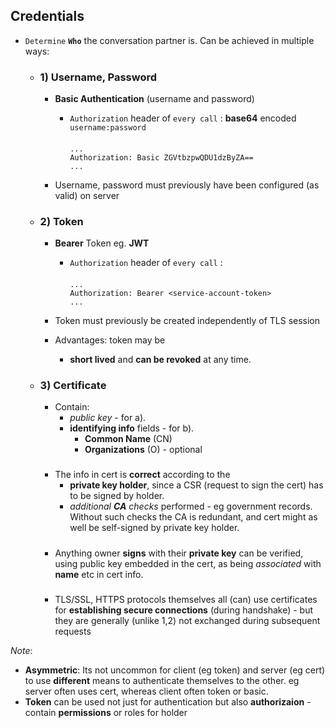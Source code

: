 
## Credentials

- `Determine` **`Who`** the conversation partner is.  Can be achieved in multiple ways:

    - ### 1) Username, Password
        - **Basic Authentication** (username and password) 

            - `Authorization` header of `every call` :
            **base64** encoded `username:password` 
                ####
                ```http
                ...
                Authorization: Basic ZGVtbzpwQDU1dzByZA==
                ...
                ```
        - Username, password must previously have been configured (as valid) on server

    - ### 2) Token

        - **Bearer** Token eg. **JWT**
        
            -  `Authorization` header of `every call` :
                ####    
                ```http
                ...
                Authorization: Bearer <service-account-token>
                ...
                ```

        - Token must previously be created independently of TLS session       
        - Advantages: token may be 
            - **short lived** and **can be revoked** at any time. 



    - ### 3) Certificate
        - Contain: 
            - *public key* -  for a).  
            - **identifying info** fields -  for b).  
                - **Common Name**  (CN)
                - **Organizations** (O) - optional

        #####    
        - The info in cert is **correct** according to the 
            - **private key holder**, since a CSR (request to sign the cert) has to be signed by holder.
            - *additional **CA** checks* performed - eg government records. 
            Without such checks the CA is redundant, and cert might as well be self-signed by private key holder.

        #####
        - Anything owner **signs** with their **private key** can be verified, using public key embedded in the cert, as being _associated_ with **name** etc in cert info.

        #####
        - TLS/SSL, HTTPS protocols themselves all (can) use certificates for **establishing secure connections** (during handshake) - but they are generally (unlike 1,2) not exchanged during subsequent requests 




_Note_: 
- **Asymmetric**: Its not uncommon for client (eg token) and server (eg cert) to use **different** means to authenticate themselves to the other. eg server often uses cert, whereas client often token or basic.
- **Token** can be used not just for authentication but also **authorizaion** - contain **permissions** or roles for holder


